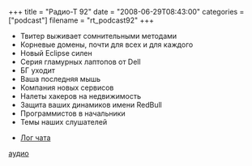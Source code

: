 +++
title = "Радио-Т 92"
date = "2008-06-29T08:43:00"
categories = ["podcast"]
filename = "rt_podcast92"
+++


- Твитер выживает сомнительными методами
- Корневые домены, почти для всех и для каждого
- Новый Eclipse силен
- Серия гламурных лаптопов от Dell
- БГ уходит
- Ваша последняя мышь
- Компания новых сервисов
- Налеты хакеров на недвижимость
- Защита ваших динамиков имени RedBull
- Программистов в начальники
- Темы наших слушателей

* [Лог чата](/chat/logs/radio-t-92.html)

[аудио](http://cdn.radio-t.com/rt_podcast92.mp3)
<audio src="http://cdn.radio-t.com/rt_podcast92.mp3" preload="none"></audio>
